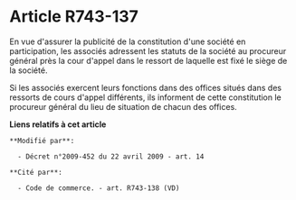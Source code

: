 # Article R743-137

En vue d'assurer la publicité de la constitution d'une société en participation, les associés adressent les statuts de la
société au procureur général près la cour d'appel dans le ressort de laquelle est fixé le siège de la société. 

Si les associés exercent leurs fonctions dans des offices situés dans des ressorts de cours d'appel différents, ils informent
de cette constitution le procureur général du lieu de situation de chacun des offices.

**Liens relatifs à cet article**

	**Modifié par**:

	  - Décret n°2009-452 du 22 avril 2009 - art. 14

	**Cité par**:

	  - Code de commerce. - art. R743-138 (VD)
